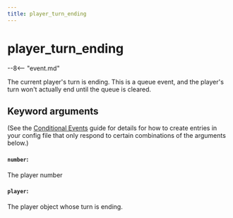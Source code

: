 ```yaml
---
title: player_turn_ending
---
```


# player_turn_ending


--8<-- "event.md"

The current player's turn is ending. This is a queue event, and the
player's turn won't actually end until the queue is cleared.

## Keyword arguments

(See the [Conditional Events](overview/conditional.md)
guide for details for how to create entries in your config file that
only respond to certain combinations of the arguments below.)

#### `number`:

The player number

#### `player`:

The player object whose turn is ending.
